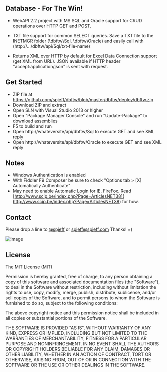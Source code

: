 ## Database - For The Win! 

* WebAPI 2.2 project with MS SQL and Oracle support for CRUD operations over HTTP GET and POST.

* TXT file support for common SELECT queries.  Save a TXT file to the INETMGR folder (\dbftw\Sql, \dbftw\Oracle) and easily call with (http://.../dbftw/api/Sql/txt-file-name) 

* Returns XML over HTTP by default for Excel Data Connection support (get XML from URL).  JSON available if HTTP header "accept:application/json" is sent with request.


## Get Started
* ZIP file at <https://github.com/spjeff/dbftw/blob/master/dbftw/deploy/dbftw.zip>
* Download ZIP and extract
* Open SLN with Visual Studio 2013 or higher
* Open "Package Manager Console" and run "Update-Package" to download assemblies
* F5 to build and run
* Open http://whateversite/api/dbftw/Sql to execute GET and see XML reply
* Open http://whateversite/api/dbftw/Oracle to execute GET and see XML reply


## Notes
* Windows Authentication is enabled
* With Fiddler F9 Composer be sure to check "Options tab > [X] Automatically Authenticate"
* May need to enable Automatic Login for IE, FireFox. Read [http://www.scip.be/index.php?Page=ArticlesNET38]( http://www.scip.be/index.php?Page=ArticlesNET38) for how.


## Contact
Please drop a line to [@spjeff](https://twitter.com/spjeff) or [spjeff@spjeff.com](mailto:spjeff@spjeff.com)
Thanks!  =)

![image](http://img.shields.io/badge/first--timers--only-friendly-blue.svg?style=flat-square)

## License

The MIT License (MIT)

Permission is hereby granted, free of charge, to any person obtaining a copy of this software and associated documentation files (the "Software"), to deal in the Software without restriction, including without limitation the rights to use, copy, modify, merge, publish, distribute, sublicense, and/or sell copies of the Software, and to permit persons to whom the Software is furnished to do so, subject to the following conditions:

The above copyright notice and this permission notice shall be included in all copies or substantial portions of the Software.

THE SOFTWARE IS PROVIDED "AS IS", WITHOUT WARRANTY OF ANY KIND, EXPRESS OR IMPLIED, INCLUDING BUT NOT LIMITED TO THE WARRANTIES OF MERCHANTABILITY, FITNESS FOR A PARTICULAR PURPOSE AND NONINFRINGEMENT. IN NO EVENT SHALL THE AUTHORS OR COPYRIGHT HOLDERS BE LIABLE FOR ANY CLAIM, DAMAGES OR OTHER LIABILITY, WHETHER IN AN ACTION OF CONTRACT, TORT OR OTHERWISE, ARISING FROM, OUT OF OR IN CONNECTION WITH THE SOFTWARE OR THE USE OR OTHER DEALINGS IN THE SOFTWARE.

